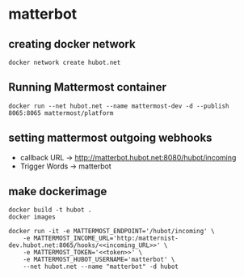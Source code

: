 # matterbot

## creating docker network

~~~
docker network create hubot.net
~~~

## Running Mattermost container

~~~
docker run --net hubot.net --name mattermost-dev -d --publish 8065:8065 mattermost/platform 
~~~

## setting mattermost outgoing webhooks

* callback URL  -> http://matterbot.hubot.net:8080/hubot/incoming
* Trigger Words -> matterbot

## make dockerimage

~~~
docker build -t hubot .
docker images
~~~

~~~
docker run -it -e MATTERMOST_ENDPOINT='/hubot/incoming' \
    -e MATTERMOST_INCOME_URL='http:/matternist-dev.hubot.net:8065/hooks/<<incoming_URL>>' \
    -e MATTERMOST_TOKEN='<<token>>' \
    -e MATTERMOST_HUBOT_USERNAME='matterbot' \
    --net hubot.net --name "matterbot" -d hubot
~~~


